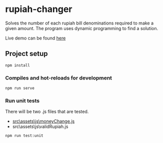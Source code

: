 # rupiah-changer

Solves the number of each rupiah bill denominations required to make a given amount.
The program uses dynamic programming to find a solution.

Live demo can be found [here](https://rupiah-changer.herokuapp.com/)

## Project setup
```
npm install
```

### Compiles and hot-reloads for development
```
npm run serve
```

### Run unit tests
There will be two .js files that are tested.
- [src\assets\js\moneyChange.js](src\assets\js\moneyChange.js)
- src\assets\js\validRupiah.js
```
npm run test:unit
```
